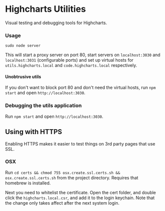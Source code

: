 # Highcharts Utilities

Visual testing and debugging tools for Highcharts.

### Usage
`sudo node server`

This will start a proxy server on port 80, start servers on `localhost:3030` and
`localhost:3031` (configurable ports) and set up virtual hosts for
`utils.highcharts.local` and `code.highcharts.local` respectively.

#### Unobtrusive utils
If you don't want to block port 80 and don't need the virtual hosts, run
`npm start` and open `http://localhost:3030`.

### Debugging the utils application
Run `npm start` and open `http://localhost:3030`.


## Using with HTTPS

Enabling HTTPS makes it easier to test things on 3rd party pages that use SSL.

### OSX

Run `cd certs && chmod 755 osx.create.ssl.certs.sh && osx.create.ssl.certs.sh` from the project directory. Requires that homebrew is installed.


Next you need to whitelist the certificate. Open the cert folder, and double click the `highcharts.local.csr`, and add it to the login keychain.
Note that the change only takes affect after the next system login.

